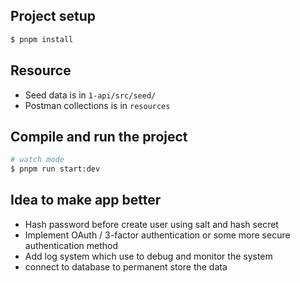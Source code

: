 ## Project setup

```bash
$ pnpm install
```

## Resource

- Seed data is in `1-api/src/seed/`
- Postman collections is in `resources`

## Compile and run the project

```bash
# watch mode
$ pnpm run start:dev

```

## Idea to make app better

- Hash password before create user using salt and hash secret
- Implement OAuth / 3-factor authentication or some more secure authentication method
- Add log system which use to debug and monitor the system
- connect to database to permanent store the data
